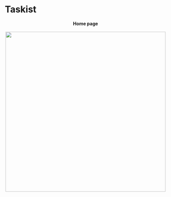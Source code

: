 # Taskist

<p align = "center">
  <b>Home page</b>
  <br><br>
  <img src = "https://user-images.githubusercontent.com/117646017/206527688-1d323a78-466f-428c-8c38-e01a1e203751.jpg" height = "500" weight = "250"/>
</p>
